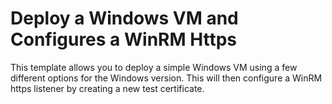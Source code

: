 # Deploy a Windows VM and Configures a WinRM Https

This template allows you to deploy a simple Windows VM using a few different options for the Windows version. This will then configure a WinRM https listener by creating a new test certificate.